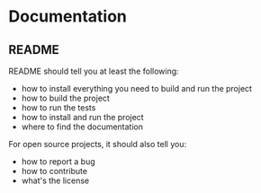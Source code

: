 # Documentation

## README

README should tell you at least the following:

* how to install everything you need to build and run the project
* how to build the project
* how to run the tests
* how to install and run the project
* where to find the documentation

For open source projects, it should also tell you:

* how to report a bug
* how to contribute
* what's the license
